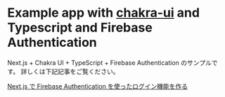 # Example app with [chakra-ui](https://github.com/chakra-ui/chakra-ui) and Typescript and Firebase Authentication

Next.js + Chakra UI + TypeScript + Firebase Authentication のサンプルです。
詳しくは下記記事をご覧ください。

[Next.js で Firebase Authentication を使ったログイン機能を作る](https://zenn.dev/wattanx/articles/1b8d4b7b92a237)
